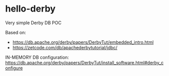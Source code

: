 # hello-derby

Very simple Derby DB POC

Based on:

* https://db.apache.org/derby/papers/DerbyTut/embedded_intro.html
* https://zetcode.com/db/apachederbytutorial/jdbc/

IN-MEMORY DB configuration:
https://db.apache.org/derby/papers/DerbyTut/install_software.html#derby_configure

